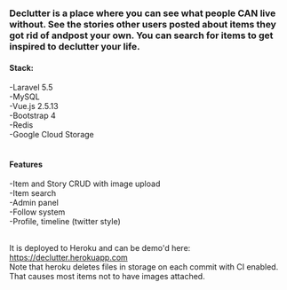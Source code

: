 <h3>Declutter is a place where you can see what people CAN live without. See the stories other users posted about items they got rid of andpost your own. You can search for items to get inspired to declutter your life.</h3>

<h4>Stack:</h4>
-Laravel 5.5<br>
-MySQL<br>
-Vue.js 2.5.13<br>
-Bootstrap 4<br>
-Redis<br>
-Google Cloud Storage<br><br>

<h4>Features</h4>
-Item and Story CRUD with image upload<br>
-Item search<br>
-Admin panel<br>
-Follow system<br>
-Profile, timeline (twitter style)<br><br>

It is deployed to Heroku and can be demo'd here: https://declutter.herokuapp.com <br>
Note that heroku deletes files in storage on each commit with CI enabled. That causes most items not to have images attached.
